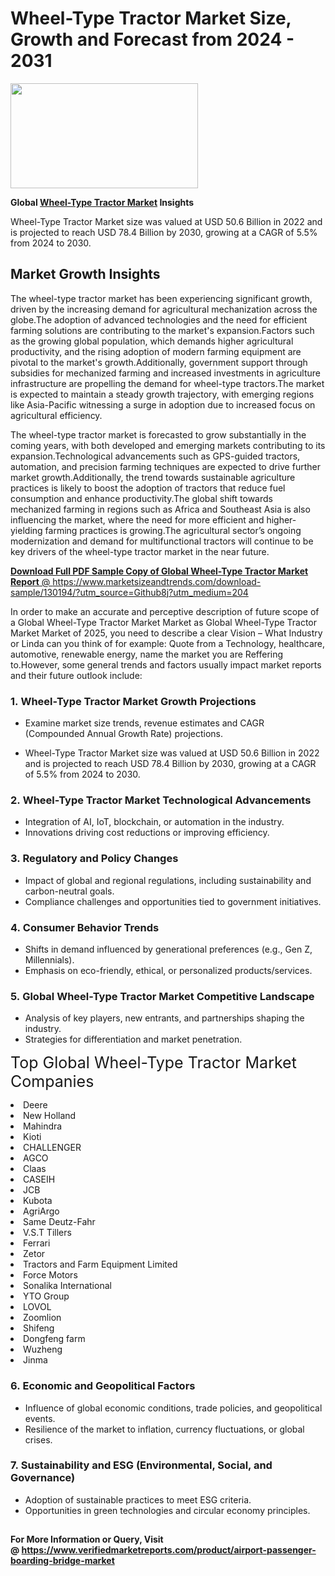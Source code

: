 <H1>Wheel-Type Tractor Market Size, Growth and Forecast from 2024 - 2031</H1><img class="aligncenter size-medium wp-image-584254" src="https://thirdeyenews.in/wp-content/uploads/2024/09/Global-Market-Research-300x168.jpeg" alt="" width="300" height="168" /><p><strong>Global&nbsp;<a href="https://www.marketsizeandtrends.com/download-sample/130194/?utm_source=Github8j?utm_medium=204">Wheel-Type Tractor Market</a> Insights</strong></p><p>Wheel-Type Tractor Market size was valued at USD 50.6 Billion in 2022 and is projected to reach USD 78.4 Billion by 2030, growing at a CAGR of 5.5% from 2024 to 2030.</p><p><h2>Market Growth Insights</h2> <p>The wheel-type tractor market has been experiencing significant growth, driven by the increasing demand for agricultural mechanization across the globe.The adoption of advanced technologies and the need for efficient farming solutions are contributing to the market's expansion.Factors such as the growing global population, which demands higher agricultural productivity, and the rising adoption of modern farming equipment are pivotal to the market's growth.Additionally, government support through subsidies for mechanized farming and increased investments in agriculture infrastructure are propelling the demand for wheel-type tractors.The market is expected to maintain a steady growth trajectory, with emerging regions like Asia-Pacific witnessing a surge in adoption due to increased focus on agricultural efficiency.</p> <p><a href="#"></a></p> <p>The wheel-type tractor market is forecasted to grow substantially in the coming years, with both developed and emerging markets contributing to its expansion.Technological advancements such as GPS-guided tractors, automation, and precision farming techniques are expected to drive further market growth.Additionally, the trend towards sustainable agriculture practices is likely to boost the adoption of tractors that reduce fuel consumption and enhance productivity.The global shift towards mechanized farming in regions such as Africa and Southeast Asia is also influencing the market, where the need for more efficient and higher-yielding farming practices is growing.The agricultural sector’s ongoing modernization and demand for multifunctional tractors will continue to be key drivers of the wheel-type tractor market in the near future.</p> <p><a href="#"></p><p><span class=""><strong>Download Full PDF Sample Copy of Global Wheel-Type Tractor Market Report</strong> @ <a href="https://www.marketsizeandtrends.com/download-sample/130194/?utm_source=Github8j?utm_medium=204" target="_blank">https://www.marketsizeandtrends.com/download-sample/130194/?utm_source=Github8j?utm_medium=204</a></span></p><p>In order to make an accurate and perceptive description of future scope of a Global&nbsp;Wheel-Type Tractor Market Market as Global&nbsp;Wheel-Type Tractor Market Market of 2025, you need to describe a clear Vision &ndash; What Industry or Linda can you think of for example: Quote from a Technology, healthcare, automotive, renewable energy, name the market you are Reffering to.However, some general trends and factors usually impact market reports and their future outlook include:</p><h3>1.&nbsp;<strong>Wheel-Type Tractor Market Growth Projections</strong></h3><ul><li>Examine market size trends, revenue estimates and CAGR (Compounded Annual Growth Rate) projections.</li><li><p>Wheel-Type Tractor Market size was valued at USD 50.6 Billion in 2022 and is projected to reach USD 78.4 Billion by 2030, growing at a CAGR of 5.5% from 2024 to 2030.</p></li></ul><h3>2.&nbsp;<strong>Wheel-Type Tractor Market Technological Advancements</strong></h3><ul><li>Integration of AI, IoT, blockchain, or automation in the industry.</li><li>Innovations driving cost reductions or improving efficiency.</li></ul><h3>3.&nbsp;<strong>Regulatory and Policy Changes</strong></h3><ul><li>Impact of global and regional regulations, including sustainability and carbon-neutral goals.</li><li>Compliance challenges and opportunities tied to government initiatives.</li></ul><h3>4.&nbsp;<strong>Consumer Behavior Trends</strong></h3><ul><li>Shifts in demand influenced by generational preferences (e.g., Gen Z, Millennials).</li><li>Emphasis on eco-friendly, ethical, or personalized products/services.</li></ul><h3>5.&nbsp;<strong>Global Wheel-Type Tractor Market Competitive Landscape</strong></h3><ul><li>Analysis of key players, new entrants, and partnerships shaping the industry.</li><li>Strategies for differentiation and market penetration.</li></ul><p data-pm-slice="1 1 []"><span style="color: inherit; font-family: inherit; font-size: 25px;">Top Global Wheel-Type Tractor Market Companies</span></p><div class="" data-test-id=""><p><li>Deere</li><li> New Holland</li><li> Mahindra</li><li> Kioti</li><li> CHALLENGER</li><li> AGCO</li><li> Claas</li><li> CASEIH</li><li> JCB</li><li> Kubota</li><li> AgriArgo</li><li> Same Deutz-Fahr</li><li> V.S.T Tillers</li><li> Ferrari</li><li> Zetor</li><li> Tractors and Farm Equipment Limited</li><li> Force Motors</li><li> Sonalika International</li><li> YTO Group</li><li> LOVOL</li><li> Zoomlion</li><li> Shifeng</li><li> Dongfeng farm</li><li> Wuzheng</li><li> Jinma</li></p></div><h3>6.&nbsp;<strong>Economic and Geopolitical Factors</strong></h3><ul><li>Influence of global economic conditions, trade policies, and geopolitical events.</li><li>Resilience of the market to inflation, currency fluctuations, or global crises.</li></ul><h3>7.&nbsp;<strong>Sustainability and ESG (Environmental, Social, and Governance)</strong></h3><ul><li>Adoption of sustainable practices to meet ESG criteria.</li><li>Opportunities in green technologies and circular economy principles.</li></ul><h2><strong style="font-size: 14px;">For More Information or Query, Visit @&nbsp;</strong><a style="background-color: #ffffff; font-size: 14px;" href="https://www.marketsizeandtrends.com/report/wheel-type-tractor-market/" target="_blank">https://www.verifiedmarketreports.com/product/airport-passenger-boarding-bridge-market</a></h2>